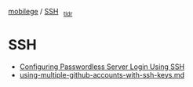 [mobilege](https://github.com/mobilege/mobilege.github.io/blob/master/README.md) 
/ [SSH](/ssh.md) 
<sub>&nbsp;&nbsp;[tldr](https://tldr.inbrowser.app/pages/common/ssh)</sub>

# SSH
- [Configuring Passwordless Server Login Using SSH](https://youtu.be/tRJBC9rWH3A)
- [using-multiple-github-accounts-with-ssh-keys.md](https://gist.github.com/oanhnn/80a89405ab9023894df7)